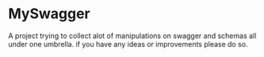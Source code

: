 # MySwagger
A project trying to collect alot of manipulations on swagger and schemas all under one umbrella.
if you have any ideas or improvements please do so.

